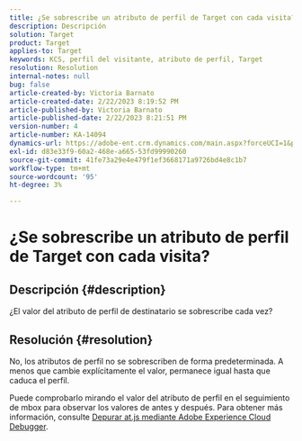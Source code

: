 ```yaml
---
title: ¿Se sobrescribe un atributo de perfil de Target con cada visita?
description: Descripción
solution: Target
product: Target
applies-to: Target
keywords: KCS, perfil del visitante, atributo de perfil, Target
resolution: Resolution
internal-notes: null
bug: false
article-created-by: Victoria Barnato
article-created-date: 2/22/2023 8:19:52 PM
article-published-by: Victoria Barnato
article-published-date: 2/22/2023 8:21:51 PM
version-number: 4
article-number: KA-14094
dynamics-url: https://adobe-ent.crm.dynamics.com/main.aspx?forceUCI=1&pagetype=entityrecord&etn=knowledgearticle&id=cdedbe3f-eeb2-ed11-83fe-6045bd0067ea
exl-id: d83e33f9-60a2-468e-a665-53fd99990260
source-git-commit: 41fe73a29e4e479f1ef3668171a9726bd4e8c1b7
workflow-type: tm+mt
source-wordcount: '95'
ht-degree: 3%

---
```


# ¿Se sobrescribe un atributo de perfil de Target con cada visita?

## Descripción {#description}


¿El valor del atributo de perfil de destinatario se sobrescribe cada vez?


## Resolución {#resolution}


No, los atributos de perfil no se sobrescriben de forma predeterminada. A menos que cambie explícitamente el valor, permanece igual hasta que caduca el perfil.

Puede comprobarlo mirando el valor del atributo de perfil en el seguimiento de mbox para observar los valores de antes y después. Para obtener más información, consulte [Depurar at.js mediante Adobe Experience Cloud Debugger](https://developer.adobe.com/target/implement/client-side/target-debugging-atjs/target-debugging-atjs/).
